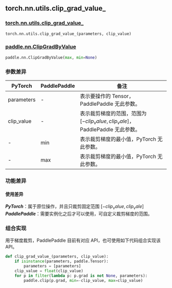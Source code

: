 ## torch.nn.utils.clip_grad_value_
### [torch.nn.utils.clip_grad_value_](https://pytorch.org/docs/stable/generated/torch.nn.utils.clip_grad_value_.html?highlight=clip_grad_value_#torch.nn.utils.clip_grad_value_)

```python
torch.nn.utils.clip_grad_value_(parameters, clip_value)
```

### [paddle.nn.ClipGradByValue](https://www.paddlepaddle.org.cn/documentation/docs/zh/api/paddle/nn/ClipGradByValue_cn.html#clipgradbyvalue)

```python
paddle.nn.ClipGradByValue(max, min=None)
```

### 参数差异

| PyTorch       | PaddlePaddle | 备注                                                   |
| ------------- | ------------ | ------------------------------------------------------ |
| parameters   | -        | 表示要操作的 Tensor，PaddlePaddle 无此参数。  |
| clip_value   | -        | 表示裁剪梯度的范围，范围为 $[-clip_value, clip_vale]$，PaddlePaddle 无此参数。  |
| - | min | 表示裁剪梯度的最小值，PyTorch 无此参数。  |
| - | max | 表示裁剪梯度的最小值，PyTorch 无此参数。  |

### 功能差异

#### 使用差异

***PyTorch***：属于原位操作，并且只裁剪固定范围 $[-clip_value, clip_vale]$
***PaddlePaddle***：需要实例化之后才可以使用，可自定义裁剪梯度的范围。

### 组合实现

用于梯度裁剪，PaddlePaddle 目前有对应 API，也可使用如下代码组合实现该 API。

```python
def clip_grad_value_(parameters, clip_value):
    if isinstance(parameters, paddle.Tensor):
        parameters = [parameters]
    clip_value = float(clip_value)
    for p in filter(lambda p: p.grad is not None, parameters):
        paddle.clip(p.grad, min=-clip_value, max=clip_value)
```
